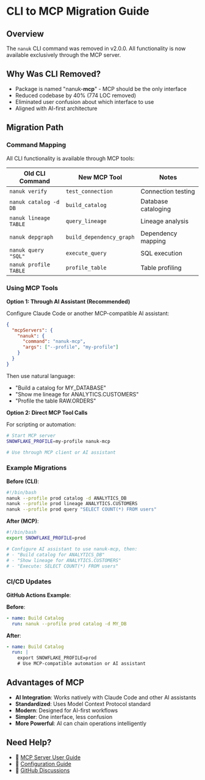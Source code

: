 # CLI to MCP Migration Guide

## Overview

The `nanuk` CLI command was removed in v2.0.0. All functionality is now available exclusively through the MCP server.

## Why Was CLI Removed?

- Package is named "nanuk-**mcp**" - MCP should be the only interface
- Reduced codebase by 40% (774 LOC removed)
- Eliminated user confusion about which interface to use
- Aligned with AI-first architecture

## Migration Path

### Command Mapping

All CLI functionality is available through MCP tools:

| Old CLI Command | New MCP Tool | Notes |
|-----------------|--------------|-------|
| `nanuk verify` | `test_connection` | Connection testing |
| `nanuk catalog -d DB` | `build_catalog` | Database cataloging |
| `nanuk lineage TABLE` | `query_lineage` | Lineage analysis |
| `nanuk depgraph` | `build_dependency_graph` | Dependency mapping |
| `nanuk query "SQL"` | `execute_query` | SQL execution |
| `nanuk profile TABLE` | `profile_table` | Table profiling |

### Using MCP Tools

**Option 1: Through AI Assistant (Recommended)**

Configure Claude Code or another MCP-compatible AI assistant:

```json
{
  "mcpServers": {
    "nanuk": {
      "command": "nanuk-mcp",
      "args": ["--profile", "my-profile"]
    }
  }
}
```

Then use natural language:
- "Build a catalog for MY_DATABASE"
- "Show me lineage for ANALYTICS.CUSTOMERS"
- "Profile the table RAW.ORDERS"

**Option 2: Direct MCP Tool Calls**

For scripting or automation:

```bash
# Start MCP server
SNOWFLAKE_PROFILE=my-profile nanuk-mcp

# Use through MCP client or AI assistant
```

### Example Migrations

**Before (CLI)**:
```bash
#!/bin/bash
nanuk --profile prod catalog -d ANALYTICS_DB
nanuk --profile prod lineage ANALYTICS.CUSTOMERS
nanuk --profile prod query "SELECT COUNT(*) FROM users"
```

**After (MCP)**:
```bash
#!/bin/bash
export SNOWFLAKE_PROFILE=prod

# Configure AI assistant to use nanuk-mcp, then:
# - "Build catalog for ANALYTICS_DB"
# - "Show lineage for ANALYTICS.CUSTOMERS"
# - "Execute: SELECT COUNT(*) FROM users"
```

### CI/CD Updates

**GitHub Actions Example**:

**Before**:
```yaml
- name: Build Catalog
  run: nanuk --profile prod catalog -d MY_DB
```

**After**:
```yaml
- name: Build Catalog
  run: |
    export SNOWFLAKE_PROFILE=prod
    # Use MCP-compatible automation or AI assistant
```

## Advantages of MCP

- **AI Integration**: Works natively with Claude Code and other AI assistants
- **Standardized**: Uses Model Context Protocol standard
- **Modern**: Designed for AI-first workflows
- **Simpler**: One interface, less confusion
- **More Powerful**: AI can chain operations intelligently

## Need Help?

- 📖 [MCP Server User Guide](mcp/mcp_server_user_guide.md)
- 🔧 [Configuration Guide](configuration.md)
- 💬 [GitHub Discussions](https://github.com/Evan-Kim2028/nanuk-mcp/discussions)

